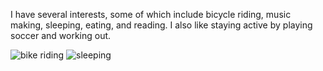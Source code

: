 I have several interests, some of which include bicycle riding, music making, sleeping, eating, and reading. I also like staying active by playing soccer and working out.

![bike riding](https://icdn2.digitaltrends.com/image/how-to-tune-a-bike-riding.jpg)
![sleeping](https://www.israel21c.org/wp-content/uploads/2019/03/shutterstock_420756877-1000x657.jpg)
